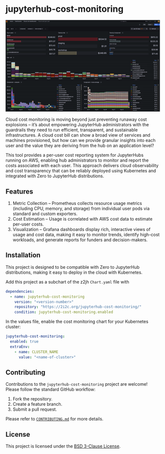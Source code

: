 # jupyterhub-cost-monitoring

![Grafana dashboard with multiple panels showing stacked bar charts of user cloud costs over time.](./images/dashboard.png)

Cloud cost monitoring is moving beyond just preventing runaway cost explosions – it’s about empowering JupyterHub administrators with the guardrails they need to run efficient, transparent, and sustainable infrastructures. A cloud cost bill can show a broad view of services and machines provisioned, but how can we provide granular insights into each user and the value they are deriving from the hub on an application level?  

This tool provides a per-user cost reporting system for JupyterHubs running on AWS, enabling hub administrators to monitor and report the costs associated with each user. This approach delivers cloud observability and cost transparency that can be reliably deployed using Kubernetes and integrated with Zero to JupyterHub distributions.

## Features

1. Metric Collection – Prometheus collects resource usage metrics (including CPU, memory, and storage) from individual user pods via standard and custom exporters.
2. Cost Estimation – Usage is correlated with AWS cost data to estimate per-user costs.
3. Visualization – Grafana dashboards display rich, interactive views of usage and cost data, making it easy to monitor trends, identify high-cost workloads, and generate reports for funders and decision-makers.

## Installation

This project is designed to be compatible with Zero to JupyterHub distributions, making it easy to deploy in the cloud with Kubernetes.

Add this project as a subchart of the z2jh `Chart.yaml` file with

```yaml
dependencies:
  - name: jupyterhub-cost-monitoring
    version: "<version-number>"
    repository: "https://2i2c.org/jupyterhub-cost-monitoring/"
    condition: jupyterhub-cost-monitoring.enabled
```

In the values file, enable the cost monitoring chart for your Kubernetes cluster:

```yaml
jupyterhub-cost-monitoring:
  enabled: true
  extraEnv:
    - name: CLUSTER_NAME
      value: "<name-of-cluster>"
```

## Contributing

Contributions to the `jupyterhub-cost-monitoring` project are welcome! Please follow the standard GitHub workflow:

1. Fork the repository.
2. Create a feature branch.
3. Submit a pull request.

Please refer to [`CONTRIBUTING.md`](CONTRIBUTING.md) for more details.

## License

This project is licensed under the [BSD 3-Clause License](LICENSE).
